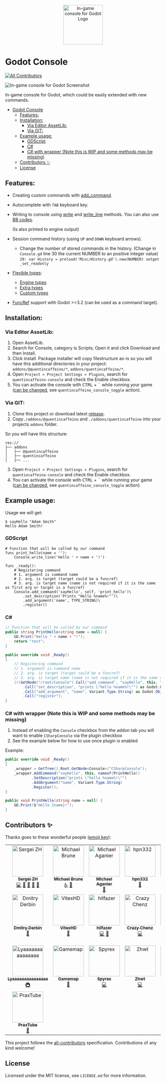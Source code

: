 <p align="center">
	<img
		alt="In-game console for Godot Logo"
		width="128"
		style="max-width:50%"
		src="assets/icon.svg"/>
</p>

# Godot Console

<!-- ALL-CONTRIBUTORS-BADGE:START - Do not remove or modify this section -->
[![All Contributors](https://img.shields.io/badge/all_contributors-25-orange.svg?style=flat-square)](#contributors-)
<!-- ALL-CONTRIBUTORS-BADGE:END -->

![In-game console for Godot Screenshot](assets/screenshot.png)

In-game console for Godot, which could be easily extended with new commands.

- [Godot Console](#godot-console)
  - [Features:](#features)
  - [Installation:](#installation)
	- [Via Editor AssetLib:](#via-editor-assetlib)
	- [Via GIT:](#via-git)
  - [Example usage:](#example-usage)
	- [GDScript](#gdscript)
	- [C#](#c)
	- [C# with wrapper (Note this is WIP and some methods may be missing)](#c-with-wrapper)
  - [Contributors ✨](#contributors-)
  - [License](#license)

## Features:

- Creating custom commands with [add_command](addons/quentincaffeino/console/docs/generated/Console.md#add_command).

- Autocomplete with `TAB` keyboard key.

- Writing to console using [write](addons/quentincaffeino/console/docs/generated/Console.md#write) and [write_line](addons/quentincaffeino/console/docs/generated/Console.md#write_line) methods.
  You can also use [BB codes](https://docs.godotengine.org/en/stable/tutorials/gui/bbcode_in_richtextlabel.html#using-bbcode).

  (Is also printed to engine output)

- Session command history (using `UP` and `DOWN` keyboard arrows).

  - Change the number of stored commands in the history. (Change in `Console.gd` line 30 the current NUMBER to an positive integer value)
	`29: var History = preload('Misc/History.gd').new(NUMBER) setget _set_readonly`

- [Flexible types](addons/quentincaffeino/console/docs/Type.md):

  - [Engine types](addons/quentincaffeino/console/docs/Type.md#engine-types)
  - [Extra types](addons/quentincaffeino/console/docs/Type.md#extra-types)
  - [Custom types](addons/quentincaffeino/console/docs/Type.md#creating-custom-types)

- [FuncRef](https://docs.godotengine.org/en/stable/classes/class_funcref.html) support with Godot >=3.2 (can be used as a command target).

## Installation:

### Via Editor AssetLib:

1. Open AssetLib.
2. Search for Console, category is Scripts; Open it and click Download and then Install.
3. Click install. Package installer will copy filestructure as-is so you will have this additional directories in your project: `addons/@quentincaffeino/*`, `addons/quentincaffeino/*`.
4. Open `Project > Project Settings > Plugins`, search for `quentincaffeino-console` and check the Enable checkbox.
5. You can activate the console with <kbd>CTRL</kbd> + <kbd>\`</kbd> while running your game ([can be changed](https://docs.godotengine.org/en/stable/tutorials/inputs/input_examples.html#inputmap), see `quentincaffeino_console_toggle` action).

### Via GIT:

1. Clone this project or download latest [release](https://github.com/quentincaffeino/godot-console/archive/master.zip).
2. Copy`./addons/@quentincaffeino` and `./addons/quentincaffeino` into your projects `addons` folder.

So you will have this structure:

```
res://
├── addons
│   ├── @quentincaffeino
│   ├── quentincaffeino
│   ├── ...

```

3. Open `Project > Project Settings > Plugins`, search for `quentincaffeino-console` and check the Enable checkbox.
4. You can activate the console with <kbd>CTRL</kbd> + <kbd>\`</kbd> while running your game ([can be changed](https://docs.godotengine.org/en/stable/tutorials/inputs/input_examples.html#inputmap), see `quentincaffeino_console_toggle` action).

## Example usage:

Usage we will get:

```
$ sayHello "Adam Smith"
Hello Adam Smith!
```

### GDScript

```gdscript
# Function that will be called by our command
func print_hello(name = ''):
	Console.write_line('Hello ' + name + '!')

func _ready():
	# Registering command
	# 1. argument is command name
	# 2. arg. is target (target could be a funcref)
	# 3. arg. is target name (name is not required if it is the same as first arg or target is a funcref)
	Console.add_command('sayHello', self, 'print_hello')\
		.set_description('Prints "Hello %name%!"')\
		.add_argument('name', TYPE_STRING)\
		.register()
```

### C#

```cs
// Function that will be called by our command
public string PrintHello(string name = null) {
	GD.Print("Hello " + name + "!");
	return "test";
}

public override void _Ready()
{
	// Registering command
	// 1. argument is command name
	// 2. arg. is target (target could be a funcref)
	// 3. arg. is target name (name is not required if it is the same as first arg or target is a funcref)
	(((GetNode("/root/Console").Call("add_command", "sayHello", this, "PrintHello") as Godot.Object)
		.Call("set_description", "prints \"hello %name%!\"") as Godot.Object)
		.Call("add_argument", "name", Variant.Type.String) as Godot.Object)
		.Call("register");
}
```

### C# with wrapper (Note this is WIP and some methods may be missing)

1. Instead of enabling the `Console` checkbox from the addon tab you will want to enable `CSharpConsole` via the plugin checkbox
2. See the example below for how to use once plugin is enabled

Example:

```cs
public override void _Ready()
{
	_wrapper = GetTree().Root.GetNode<Console>("CSharpConsole");
	_wrapper.AddCommand("sayHello", this, nameof(PrintHello))
			.SetDescription("prints \"hello %name%!\"")
			.AddArgument("name", Variant.Type.String)
			.Register();
}

public void PrintHello(string name = null) {
	GD.Print($"Hello {name}!");
}

```

## Contributors ✨

Thanks goes to these wonderful people ([emoji key](https://allcontributors.org/docs/en/emoji-key)):

<!-- ALL-CONTRIBUTORS-LIST:START - Do not remove or modify this section -->
<!-- prettier-ignore-start -->
<!-- markdownlint-disable -->
<table>
  <tbody>
	<tr>
	  <td align="center" valign="top" width="12.5%"><a href="http://gitlab.com/QuentinCaffeino"><img src="https://avatars3.githubusercontent.com/u/2855777?v=4?s=100" width="100px;" alt="Sergei ZH"/><br /><sub><b>Sergei ZH</b></sub></a><br /><a href="https://github.com/quentincaffeino/godot-console/commits?author=quentincaffeino" title="Code">💻</a> <a href="#question-quentincaffeino" title="Answering Questions">💬</a> <a href="https://github.com/quentincaffeino/godot-console/commits?author=quentincaffeino" title="Documentation">📖</a> <a href="#ideas-quentincaffeino" title="Ideas, Planning, & Feedback">🤔</a> <a href="https://github.com/quentincaffeino/godot-console/pulls?q=is%3Apr+reviewed-by%3Aquentincaffeino" title="Reviewed Pull Requests">👀</a></td>
	  <td align="center" valign="top" width="12.5%"><a href="http://www.underflowstudios.com"><img src="https://avatars3.githubusercontent.com/u/420072?v=4?s=100" width="100px;" alt="Michael Brune"/><br /><sub><b>Michael Brune</b></sub></a><br /><a href="#a11y-MJBrune" title="Accessibility">️️️️♿️</a> <a href="https://github.com/quentincaffeino/godot-console/issues?q=author%3AMJBrune" title="Bug reports">🐛</a></td>
	  <td align="center" valign="top" width="12.5%"><a href="https://github.com/aganm"><img src="https://avatars0.githubusercontent.com/u/20380758?v=4?s=100" width="100px;" alt="Michael Aganier"/><br /><sub><b>Michael Aganier</b></sub></a><br /><a href="https://github.com/quentincaffeino/godot-console/issues?q=author%3Aaganm" title="Bug reports">🐛</a></td>
	  <td align="center" valign="top" width="12.5%"><a href="https://github.com/hpn33"><img src="https://avatars1.githubusercontent.com/u/16251202?v=4?s=100" width="100px;" alt="hpn332"/><br /><sub><b>hpn332</b></sub></a><br /><a href="https://github.com/quentincaffeino/godot-console/issues?q=author%3Ahpn33" title="Bug reports">🐛</a></td>
	  <td align="center" valign="top" width="12.5%"><a href="https://github.com/danilw"><img src="https://avatars1.githubusercontent.com/u/24825887?v=4?s=100" width="100px;" alt="Danil"/><br /><sub><b>Danil</b></sub></a><br /><a href="https://github.com/quentincaffeino/godot-console/issues?q=author%3Adanilw" title="Bug reports">🐛</a></td>
	  <td align="center" valign="top" width="12.5%"><a href="http://sdnllc.com"><img src="https://avatars3.githubusercontent.com/u/2214652?v=4?s=100" width="100px;" alt="Paul Hocker"/><br /><sub><b>Paul Hocker</b></sub></a><br /><a href="https://github.com/quentincaffeino/godot-console/issues?q=author%3Apaulhocker" title="Bug reports">🐛</a></td>
	  <td align="center" valign="top" width="12.5%"><a href="https://github.com/SamanthaClarke1"><img src="https://avatars3.githubusercontent.com/u/24452702?v=4?s=100" width="100px;" alt="Samantha Clarke"/><br /><sub><b>Samantha Clarke</b></sub></a><br /><a href="https://github.com/quentincaffeino/godot-console/issues?q=author%3ASamanthaClarke1" title="Bug reports">🐛</a></td>
	  <td align="center" valign="top" width="12.5%"><a href="https://hugo.pro"><img src="https://avatars3.githubusercontent.com/u/180032?v=4?s=100" width="100px;" alt="Hugo Locurcio"/><br /><sub><b>Hugo Locurcio</b></sub></a><br /><a href="#a11y-Calinou" title="Accessibility">️️️️♿️</a></td>
	</tr>
	<tr>
	  <td align="center" valign="top" width="12.5%"><a href="https://github.com/DmDerbin"><img src="https://avatars3.githubusercontent.com/u/6673326?v=4?s=100" width="100px;" alt="Dmitry Derbin"/><br /><sub><b>Dmitry Derbin</b></sub></a><br /><a href="#question-DmDerbin" title="Answering Questions">💬</a></td>
	  <td align="center" valign="top" width="12.5%"><a href="https://github.com/VitexHD"><img src="https://avatars0.githubusercontent.com/u/31520916?v=4?s=100" width="100px;" alt="VitexHD"/><br /><sub><b>VitexHD</b></sub></a><br /><a href="https://github.com/quentincaffeino/godot-console/issues?q=author%3AVitexHD" title="Bug reports">🐛</a></td>
	  <td align="center" valign="top" width="12.5%"><a href="https://github.com/hilfazer"><img src="https://avatars1.githubusercontent.com/u/29497869?v=4?s=100" width="100px;" alt="hilfazer"/><br /><sub><b>hilfazer</b></sub></a><br /><a href="https://github.com/quentincaffeino/godot-console/commits?author=hilfazer" title="Code">💻</a> <a href="https://github.com/quentincaffeino/godot-console/issues?q=author%3Ahilfazer" title="Bug reports">🐛</a></td>
	  <td align="center" valign="top" width="12.5%"><a href="https://github.com/crazychenz"><img src="https://avatars2.githubusercontent.com/u/792769?v=4?s=100" width="100px;" alt="Crazy Chenz"/><br /><sub><b>Crazy Chenz</b></sub></a><br /><a href="https://github.com/quentincaffeino/godot-console/commits?author=crazychenz" title="Code">💻</a></td>
	  <td align="center" valign="top" width="12.5%"><a href="https://github.com/Japortie"><img src="https://avatars2.githubusercontent.com/u/2089237?v=4?s=100" width="100px;" alt="Marcus Schütte"/><br /><sub><b>Marcus Schütte</b></sub></a><br /><a href="https://github.com/quentincaffeino/godot-console/commits?author=Japortie" title="Code">💻</a></td>
	  <td align="center" valign="top" width="12.5%"><a href="https://github.com/Cryszon"><img src="https://avatars1.githubusercontent.com/u/5220970?v=4?s=100" width="100px;" alt="Kimmo Salmela"/><br /><sub><b>Kimmo Salmela</b></sub></a><br /><a href="https://github.com/quentincaffeino/godot-console/commits?author=Cryszon" title="Code">💻</a></td>
	  <td align="center" valign="top" width="12.5%"><a href="https://github.com/GuillaumeCailhe"><img src="https://avatars0.githubusercontent.com/u/1500051?v=4?s=100" width="100px;" alt="GuillaumeCailhe"/><br /><sub><b>GuillaumeCailhe</b></sub></a><br /><a href="https://github.com/quentincaffeino/godot-console/issues?q=author%3AGuillaumeCailhe" title="Bug reports">🐛</a> <a href="#ideas-GuillaumeCailhe" title="Ideas, Planning, & Feedback">🤔</a> <a href="#question-GuillaumeCailhe" title="Answering Questions">💬</a></td>
	  <td align="center" valign="top" width="12.5%"><a href="https://github.com/joshdegraw"><img src="https://avatars1.githubusercontent.com/u/28817459?v=4?s=100" width="100px;" alt="Josh DeGraw"/><br /><sub><b>Josh DeGraw</b></sub></a><br /><a href="https://github.com/quentincaffeino/godot-console/commits?author=joshdegraw" title="Code">💻</a></td>
	</tr>
	<tr>
	  <td align="center" valign="top" width="12.5%"><a href="https://discordapp.com/invite/hSey9Bv"><img src="https://avatars.githubusercontent.com/u/44974422?v=4?s=100" width="100px;" alt="Lyaaaaaaaaaaaaaaa"/><br /><sub><b>Lyaaaaaaaaaaaaaaa</b></sub></a><br /><a href="#infra-Lyaaaaaaaaaaaaaaa" title="Infrastructure (Hosting, Build-Tools, etc)">🚇</a></td>
	  <td align="center" valign="top" width="12.5%"><a href="http://gamemap.github.io"><img src="https://avatars.githubusercontent.com/u/71942164?v=4?s=100" width="100px;" alt="Gamemap"/><br /><sub><b>Gamemap</b></sub></a><br /><a href="https://github.com/quentincaffeino/godot-console/commits?author=Gamemap" title="Documentation">📖</a></td>
	  <td align="center" valign="top" width="12.5%"><a href="http://Spyrex.me"><img src="https://avatars.githubusercontent.com/u/57133330?v=4?s=100" width="100px;" alt="Spyrex"/><br /><sub><b>Spyrex</b></sub></a><br /><a href="https://github.com/quentincaffeino/godot-console/commits?author=SpyrexDE" title="Code">💻</a></td>
	  <td align="center" valign="top" width="12.5%"><a href="https://github.com/Zhwt"><img src="https://avatars.githubusercontent.com/u/4744830?v=4?s=100" width="100px;" alt="Zhwt"/><br /><sub><b>Zhwt</b></sub></a><br /><a href="https://github.com/quentincaffeino/godot-console/commits?author=Zhwt" title="Code">💻</a></td>
	  <td align="center" valign="top" width="12.5%"><a href="https://github.com/ryan-linehan"><img src="https://avatars.githubusercontent.com/u/12516772?v=4?s=100" width="100px;" alt="Ryan Linehan"/><br /><sub><b>Ryan Linehan</b></sub></a><br /><a href="https://github.com/quentincaffeino/godot-console/commits?author=ryan-linehan" title="Code">💻</a></td>
	  <td align="center" valign="top" width="12.5%"><a href="https://github.com/Braboware"><img src="https://avatars.githubusercontent.com/u/8632291?v=4?s=100" width="100px;" alt="Kurt"/><br /><sub><b>Kurt</b></sub></a><br /><a href="https://github.com/quentincaffeino/godot-console/commits?author=Braboware" title="Documentation">📖</a></td>
	  <td align="center" valign="top" width="12.5%"><a href="https://github.com/eisclimber"><img src="https://avatars.githubusercontent.com/u/49446532?v=4?s=100" width="100px;" alt="eisclimber"/><br /><sub><b>eisclimber</b></sub></a><br /><a href="https://github.com/quentincaffeino/godot-console/issues?q=author%3Aeisclimber" title="Bug reports">🐛</a> <a href="https://github.com/quentincaffeino/godot-console/commits?author=eisclimber" title="Code">💻</a></td>
	  <td align="center" valign="top" width="12.5%"><a href="http://www.expressobits.com.br"><img src="https://avatars.githubusercontent.com/u/1673249?v=4?s=100" width="100px;" alt="Rafael Correa"/><br /><sub><b>Rafael Correa</b></sub></a><br /><a href="https://github.com/quentincaffeino/godot-console/commits?author=scriptsengineer" title="Code">💻</a></td>
	</tr>
	<tr>
	  <td align="center" valign="top" width="12.5%"><a href="https://github.com/PraxTube"><img src="https://avatars.githubusercontent.com/u/92249895?v=4?s=100" width="100px;" alt="PraxTube"/><br /><sub><b>PraxTube</b></sub></a><br /><a href="https://github.com/quentincaffeino/godot-console/issues?q=author%3APraxTube" title="Bug reports">🐛</a></td>
	</tr>
  </tbody>
</table>

<!-- markdownlint-restore -->
<!-- prettier-ignore-end -->

<!-- ALL-CONTRIBUTORS-LIST:END -->

This project follows the [all-contributors](https://github.com/all-contributors/all-contributors) specification. Contributions of any kind welcome!

## License

Licensed under the MIT license, see `LICENSE.md` for more information.
